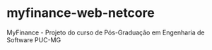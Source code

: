 # myfinance-web-netcore
MyFinance - Projeto do curso de Pós-Graduação em Engenharia de Software PUC-MG

